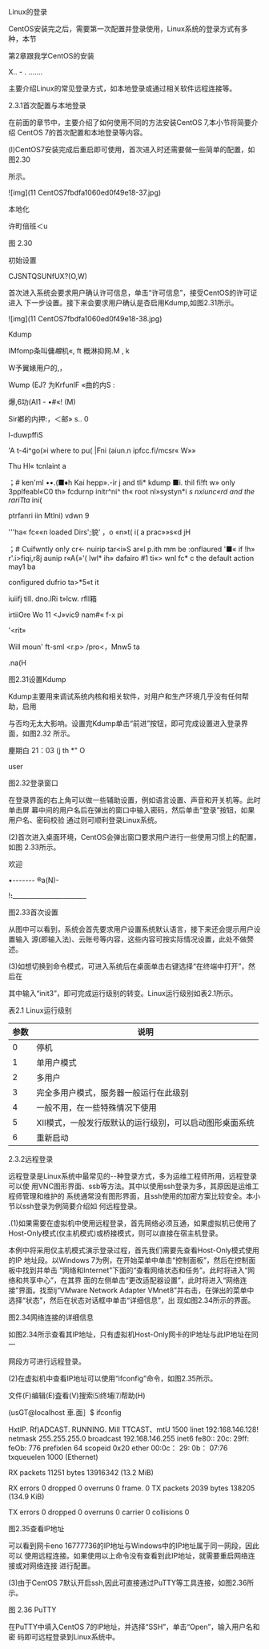 

Linux的登录



CentOS安装完之后，需要第一次配置并登录使用，Linux系统的登录方式有多种，本节

第2章跟我学CentOS的安装

X..    -    .    .......

主要介绍Linux的常见登录方式，如本地登录或通过相关软件远程连接等。

2.3.1首次配置与本地登录

在前面的章节中，主要介绍了如何使用不同的方法安装CentOS 7,本小节将简要介绍 CentOS 7的首次配置和本地登录等内容。

(l)CentOS7安装完成后重启即可使用，首次进入时还需要做一些简单的配置，如图2.30

所示。

![img](11 CentOS7fbdfa1060ed0f49e18-37.jpg)



本地化



许町倍班＜u



图 2.30



初始设置



CJSNTQSUNfUX?(O,W)



首次进入系统会要求用户确认许可信息，单击“许可信息”，接受CentOS的许可证进入 下一步设置。接下来会要求用户确认是杏启用Kdump,如图2.31所示。

![img](11 CentOS7fbdfa1060ed0f49e18-38.jpg)



Kdump



IMfomp条叫傭*瞻*机«, ft 概淋抑网.M , k

W予翼婊用户的,，



Wump (EJ? 为KrfunlF «曲的内S :



爆,6功(AI1    - •#«! (M)



Sir鄕的内押:，＜邮» s..    0



l-duwpffiS

'A t-4i^go(»i where to pu( |Fni (aiun.n ipfcc.fi/mcsr« W»»



Thu Hl« tcnlaint a



；# ken'ml ••.(■♦h Kai hepp».-ir j and tli* kdump ■i. thil fi!ft w» only 3pplfeabl«C0 th» fcdurnp initr^ni^ th« root nl»systyn*i *s nxiunc«rd and the rariTta* ini(



ptrfanri iin Mtlni) vdwn 9

'''ha« fc««n loaded Dirs';貌’ ，o «n»t( i( a prac»»s«d jH



；# Cuifwntly on!y cr<- nuirip tar<i»S ar«l p.ith mm be :onflaured '■« if !h» r'.i>fiqi,r8j aunip r«A{»'( Iwl* ih» dafairo #1 ti«> wnl fc* c the default action may1 ba

configured dufrio ta>*5«t it



iuiifj till. dno.lRi t»lcw. rfll箱



irtiiOre Wo 11 <J»vic9 nam#« f-x pi



'<rit»



Will moun' ft-sml <r.p> /pro<，Mnw5 ta



.na(H



图2.31设置Kdump

Kdump主要用来调试系统内核和相关软件，对用户和生产环境几乎没有任何帮助，启用

与否均无太大影响。设置完Kdump单击“前进”按钮，即可完成设置进入登录界面，如图2.32 所示。

麈期白 21：03    (j th *" O

user

图2.32登录窗口

在登录界面的右上角可以做一些辅助设置，例如语言设置、声音和开关机等。此时单击屏 幕中间的用户名后在弹出的窗口中输入密码，然后单击“登录”按钮，如果用户名、密码校验 通过则可顺利登录Linux系统。

(2)首次进入桌面环境，CentOS会弹出窗口要求用户进行一些使用习惯上的配置，如图 2.33所示。

欢迎

•------- ®a(N)-

!______:_____________________________

图2.33首次设置

从图中可以看到，系统会首先要求用户设置系统默认语言，接下来还会提示用户设置输入 源(即输入法)、云账号等内容，这些内容可按实际情况设置，此处不做赘述。

(3)如想切换到命令模式，可进入系统后在桌面单击右键选择“在终端中打开”，然后在

其中输入“init3”，即可完成运行级别的转变。Linux运行级别如表2.1所示。

表2.1 Linux运行级别

| 参数 | 说明                                                    |
| ---- | ------------------------------------------------------- |
| 0    | 停机                                                    |
| 1    | 单用户模式                                              |
| 2    | 多用户                                                  |
| 3    | 完全多用户模式，服务器一般运行在此级别                  |
| 4    | 一般不用，在一些特殊情况下使用                          |
| 5    | XII模式，一般发行版默认的运行级别，可以启动图形桌面系统 |
| 6    | 重新启动                                                |

2.3.2远程登录

远程登录是Linux系统中最常见的--种登录方式，多为运维工程师所用，远程登录可以使 用VNC图形界面、ssb等方法。其中以使用ssh登录为多，其原因是运维工程师管理和维护的 系统通常没有图形界面，且ssh使用的加密方案比较安全。本小节以ssh登录为例简要介绍如 何远程登录。

.(1)如果需要在虚拟机中使用远程登录，首先网络必须互通，如果虚拟机已使用了 Host-Only模式(仅主机模式)或桥接模式，则可以直接在宿主机登录。

本例中将采用仅主机模式演示登录过程，首先我们需要先查看Host-Only模式使用的IP 地址段。以Windows 7为例，在开始菜单中单击“控制面板”，然后在控制面板中找到并单击 “网络和Internet”下面的“查看网络状态和任务”。此时将进入“网络和共享中心”，在其界 面的左侧单击“更改适配器设置”，此时将进入“网络连接”界面。找至lj“VMware Network Adapter VMnet8”并右击，在弹出的菜单中选择“状态”，然后在状态对话框中单击“详细信息”，出 现如图2.34所示的界面。

图2.34网络连接的详细信息

如图2.34所示查看其IP地址，只有虚拟机Host-Only网卡的IP地址与此IP地址在同一

网段方可进行远程登录。

(2)在虚拟机中查看IP地址可以使用“ifconfig”命令，如图2.35所示。

文件(F)编辑(E)査看(V)搜索⑸终埔⑺帮助(H)

(usGT@localhost 車.面］$ ifconfig

HxtlP. Rf)ADCAST. RUNNING. Mill TTCAST、mtU 1500 linet 192:168.146.128! netmask 255.255.255.0 broadcast 192.168.146.255 inet6 fe80:: 20c: 29ff: feOb: 776 prefixlen 64 scopeid 0x20<link> ether 00:0c： 29: 0b： 07:76 txqueuelen 1000 (Ethernet)

RX packets 11251 bytes 13916342 (13.2 MiB)

RX errors 0 dropped 0 overruns 0 frame. 0 TX packets 2039 bytes 138205 (134.9 KiB)

TX errors 0 dropped 0 overruns 0 carrier 0 collisions 0

图2.35查看IP地址

可以看到网卡eno 16777736的IP地址与Windows中的IP地址属于同一网段，因此可以 使用远程连接。如果使用以上命令没有查看到此IP地址，就需要重启网络连接或对网络连接 进行配置。

(3)由于CentOS 7默认开启ssh,因此可直接通过PuTTY等工具连接，如图2.36所示。

图 2.36 PuTTY

在PuTTY中填入CentOS 7的IP地址，并选择“SSH”，单击“Open”，输入用户名和密 码即可远程登录到Linux系统中。
